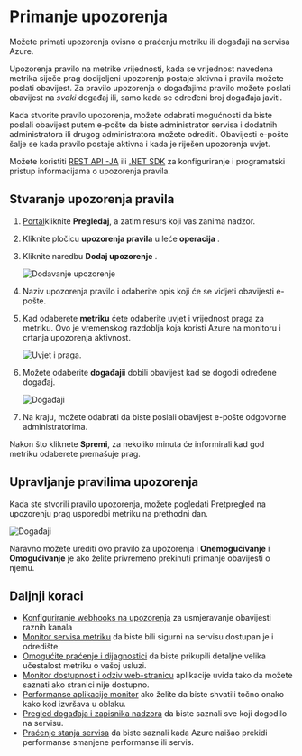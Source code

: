 <properties
    pageTitle="Primanje upozorenja za Azure servise | Microsoft Azure"
    description="Primati obavijesti kada se zadovolje uvjeti upozorenja pravila."
    authors="rboucher"
    manager="carolz"
    editor=""
    services="monitoring-and-diagnostics"
    documentationCenter="monitoring-and-diagnostics"/>

<tags
    ms.service="monitoring-and-diagnostics"
    ms.workload="na"
    ms.tgt_pltfrm="na"
    ms.devlang="na"
    ms.topic="article"
    ms.date="09/08/2015"
    ms.author="robb"/>

# <a name="receive-alert-notifications"></a>Primanje upozorenja

Možete primati upozorenja ovisno o praćenju metriku ili događaji na servisa Azure.

Upozorenja pravilo na metrike vrijednosti, kada se vrijednost navedena metrika siječe prag dodijeljeni upozorenja postaje aktivna i pravila možete poslati obavijest. Za pravilo upozorenja o događajima pravilo možete poslati obavijest na *svaki* događaj ili, samo kada se određeni broj događaja javiti.

Kada stvorite pravilo upozorenja, možete odabrati mogućnosti da biste poslali obavijest putem e-pošte da biste administrator servisa i dodatnih administratora ili drugog administratora možete odrediti. Obavijesti e-pošte šalje se kada pravilo postaje aktivna i kada je riješen upozorenja uvjet.

Možete koristiti [REST API -JA](https://msdn.microsoft.com/library/azure/dn931945.aspx) ili [.NET SDK](https://www.nuget.org/packages/Microsoft.Azure.Insights/) za konfiguriranje i programatski pristup informacijama o upozorenja pravila.

## <a name="create-an-alert-rule"></a>Stvaranje upozorenja pravila

1. [Portal](https://portal.azure.com/)kliknite **Pregledaj**, a zatim resurs koji vas zanima nadzor.

2. Kliknite pločicu **upozorenja pravila** u leće **operacija** .

3. Kliknite naredbu **Dodaj upozorenje** .

    ![Dodavanje upozorenje](./media/insights-receive-alert-notifications/Insights_AddAlert.png)

4. Naziv upozorenja pravilo i odaberite opis koji će se vidjeti obavijesti e-pošte.

5. Kad odaberete **metriku** ćete odaberite uvjet i vrijednost praga za metriku. Ovo je vremenskog razdoblja koja koristi Azure na monitoru i crtanja upozorenja aktivnost.

    ![Uvjet i praga.](./media/insights-receive-alert-notifications/Insights_ConditionAndThreshold.png)

6. Možete odaberite **događaji**i dobili obavijest kad se dogodi određene događaj.

    ![Događaji](./media/insights-receive-alert-notifications/Insights_Events.png)

7. Na kraju, možete odabrati da biste poslali obavijest e-pošte odgovorne administratorima.

Nakon što kliknete **Spremi**, za nekoliko minuta će informirali kad god metriku odaberete premašuje prag.

## <a name="managing-your-alert-rules"></a>Upravljanje pravilima upozorenja

Kada ste stvorili pravilo upozorenja, možete pogledati Pretpregled na upozorenju prag usporedbi metriku na prethodni dan.

![Događaji](./media/insights-receive-alert-notifications/Insights_EditAlert.png)


Naravno možete urediti ovo pravilo za upozorenja i **Onemogućivanje** i **Omogućivanje** je ako želite privremeno prekinuti primanje obavijesti o njemu.

## <a name="next-steps"></a>Daljnji koraci

* [Konfiguriranje webhooks na upozorenja](insights-webhooks-alerts.md) za usmjeravanje obavijesti raznih kanala
* [Monitor servisa metriku](insights-how-to-customize-monitoring.md) da biste bili sigurni na servisu dostupan je i odredište.
* [Omogućite praćenje i dijagnostici](insights-how-to-use-diagnostics.md) da biste prikupili detaljne velika učestalost metriku o vašoj usluzi.
* [Monitor dostupnost i odziv web-stranicu](../application-insights/app-insights-monitor-web-app-availability.md) aplikacije uvida tako da možete saznati ako stranici nije dostupno.
* [Performanse aplikacije monitor](../application-insights/app-insights-azure-web-apps.md) ako želite da biste shvatili točno onako kako kod izvršava u oblaku.
* [Pregled događaja i zapisnika nadzora](insights-debugging-with-events.md) da biste saznali sve koji dogodilo na servisu.
* [Praćenje stanja servisa](insights-service-health.md) da biste saznali kada Azure naišao prekidi performanse smanjene performanse ili servis.
